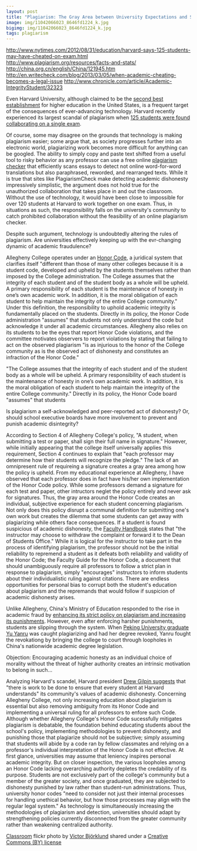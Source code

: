 ```yaml
---
layout: post
title: "Plagiarism: The Gray Area between University Expectations and Student Morality"
image: img/11042066023_8646fd1224_k.jpg 
bigimg: img/11042066023_8646fd1224_k.jpg 	
tags: plagiarism
---
```

http://www.nytimes.com/2012/08/31/education/harvard-says-125-students-may-have-cheated-on-exam.html
http://www.plagiarism.org/resources/facts-and-stats/
http://china.org.cn/english/China/121945.htm
http://en.writecheck.com/blog/2013/03/05/when-academic-cheating-becomes-a-legal-issue
http://www.chronicle.com/article/Academic-IntegrityStudent/32323

Even Harvard University, although claimed to be the [second best establishment](https://www.usnews.com/best-colleges/harvard-university-2155) for higher education in the United States, is a frequent target of the consequences of ever-advancing technology. Harvard recently experienced its largest scandal of plagiarism when [125 students were found collaborating on a single exam](http://www.nytimes.com/2012/08/31/education/harvard-says-125-students-may-have-cheated-on-exam.html). 

Of course, some may disagree on the grounds that technology is making plagiarism easier; some argue that, as society progresses further into an electronic world, plagiarizing work becomes more difficult for anything can be googled. The ability to simply copy and paste text shifted from a useful tool to risky behavior as any professor can use a free online [plagiarism checker](https://plagiarismcheck.org/how-it-works/) that efficiently scans essays to detect not online word-for-word translations but also paraphrased, reworded, and rearranged texts. While it is true that sites like PlagiarismCheck make detecting academic dishonesty impressively simplistic, the argument does not hold true for the unauthorized collaboration that takes place in and out the classroom. Without the use of technology, it would have been close to impossible for over 120 students at Harvard to work together on one exam. Thus, in situations as such, the responsibility falls on the university's community to catch prohibited collaboration without the feasibility of an online plagiarism checker.  

Despite such argument, technology is undoubtedly altering the rules of plagiarism. Are universities effectively keeping up with the evr-changing dynamic of academic fraudulence?

Allegheny College operates under an [Honor Code](http://sites.allegheny.edu/deanofstudents/student-conduct-system/academic-conduct/honor-code/), a juridical system that clarifies itself "different than those of many other colleges because it is a student code, developed and upheld by the students themselves rather than imposed by the College administration. The College assumes that the integrity of each student and of the student body as a whole will be upheld. A primary responsibility of each student is the maintenance of honesty in one’s own academic work. In addition, it is the moral obligation of each student to help maintain the integrity of the entire College community." Under this definition, the responsibility to uphold academic integrity is fundamentally placed on the students. Directly in its policy, the Honor Code administration "assumes" that students not only understand the code but acknowledge it under all academic circumstances. Allegheny also relies on its students to be the eyes that report Honor Code violations, and the committee motivates observers to report violations by stating that failing to act on the observed plagiarism "is as injurious to the honor of the College community as is the observed act of dishonesty and constitutes an infraction of the Honor Code." 

"The College assumes that the integrity of each student and of the student body as a whole will be upheld. A primary responsibility of each student is the maintenance of honesty in one’s own academic work. In addition, it is the moral obligation of each student to help maintain the integrity of the entire College community." Directly in its policy, the Honor Code board "assumes" that students 

Is plagiarism a self-acknowledged and peer-reported act of dishonesty? Or, should school executive boards have more involvement to prevent and punish academic disintegrity?


According to Section 4 of Allegheny College's policy, "A student, when submitting a test or paper, shall sign their full name in signature." However, while initially appearing that the college itself universally applies this requirement, Section 4 continues to explain that "each professor may determine how their students will recognize the pledge." The lack of an omnipresent rule of requireing a signature creates a gray area among how the policy is upheld. From my educational experience at Allegheny, I have observed that each professor does in fact have his/her own implementation of the Honor Code policy. While some professors demand a signature for each test and paper, other intructors neglet the policy entirely and never ask for signatures. Thus, the gray area around the Honor Code creates an individual, subjective experience for each student concerning plagiarism. Not only does this policy disrupt a communal definition for submitting one's own work but creates the dilemma that some students can get away with plagiarizing while others face consequences. If a student is found suspicious of academic dishonesty, the [Faculty Handbook](http://sites.allegheny.edu/deanofstudents/faculty-guide-to-the-honor-code/) states that "the instructor may choose to withdraw the complaint or forward it to the Dean of Students Office." While it is logical for the instructor to take part in the process of identifying plagiarism, the professor should not be the initial reliability to repremend a student as it defeats both reliability and validity of the Honor Code; the Faculty Guide for the Honor Code, a document that should unambiguously require all professors to follow a strict plan in response to plagiarism, simply "encourages" instructors to inform students about their individualistic ruling against citations. There are endless opportunities for personal bias to corrupt both the student's education about plagiarism and the repremands that would follow if suspicion of academic dishonesty arises.

Unlike Allegheny, China's Ministry of Education responded to the rise in academic fraud by [enhancing its strict policy on plagiarism and increasing its punishments](http://www.ibtimes.com/china-cracks-down-academic-fraud-990422). However, even after enforcing harsher punishments, students are slipping through the system. When [Peking University graduate Yu Yanru](http://www.scmp.com/news/china/society/article/1867815/chinese-phd-scholar-accused-plagiarism-takes-peking-university) was caught plagiarizing and had her degree revoked, Yanru fought the revokationg by bringing the college to court through loopholes in China's nationwide academic degree legislation. 

Objection: Encouraging academic honesty as an individual choice of morality without the threat of higher authority creates an intrinsic motivation to belong in such... 

Analyzing Harvard's scandel, Harvard president [Drew Gilpin suggests](http://news.harvard.edu/gazette/story/2012/08/college-announces-investigation/) that "there is work to be done to ensure that every student at Harvard understands" its community's values of academic dishonesty. Concerning Allegheny College, not only increasing education about plagiarism is essential but also removing ambiguity from its Honor Code and implementing a universal ruling for all professors to enfore such Code. Although whether Allegheny College's Honor Code sucessfully mitigates plagiarism is debatable, the foundation behind educating students about the school's policy, implementing methodologies to prevent dishonesty, and punishing those that plagiarize should not be subjective; simply assuming that students will abide by a code ran by fellow classmates and relying on a professor's individual interpretation of the Honor Code is not effective. 
At first glance, universities may assume that leniency inspires personal academic integrity. But on closer inspection, the various loopholes among an Honor Code lacking overarching authority depletes the credability of its purpose. Students are not exclusively part of the college's community but a member of the greater society, and once graduated, they are subjected to dishonesty punished by law rather than student-run administrations. Thus, university honor codes "need to consider not just their internal processes for handling unethical behavior, but how those processes may align with the regular legal system." As technology is simultaneously increasing the methodologies of plagiarism and detection, universities should adapt by strengthening policies currently disconnected from the greater community rather than weakening centralized authority. 

<a title="Classroom" href="https://flickr.com/photos/victorbjorklund/11042066023">Classroom</a> flickr photo by <a href="https://flickr.com/people/victorbjorklund">Victor Björklund</a> shared under a <a href="https://creativecommons.org/licenses/by/2.0/">Creative Commons (BY) license</a> </small>
